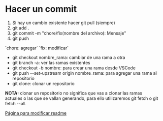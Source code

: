 # Hacer un commit

1. Si hay un cambio existente hacer git pull (siempre)
2. git add .
3. git commit -m "chore/fix(nombre del archivo): Mensaje"
4. git push

´chore: agregar´
´fix: modificar´

- git checkout nombre_rama: cambiar de una rama a otra
- git branch -a: ver las ramas existentes 
- git checkout -b nombre: para crear una rama desde VSCode
- git push --set-upstream origin nombre_rama: para agregar una rama al repositorio
- git clone: clonar un repositorio 

**NOTA:** clonar un repositorio no significa que vas a clonar las ramas actuales o las que se vallan generando, para ello utilizaremos git fetch o git fetch --all.

[Página para modificar readme](https://dillinger.io/)


